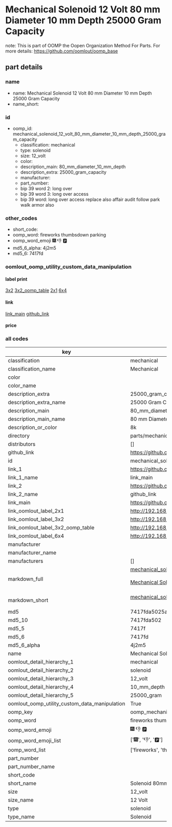 # Mechanical Solenoid 12 Volt 80 mm Diameter 10 mm Depth 25000 Gram Capacity  

note: This is part of OOMP the Oopen Organization Method For Parts. For more details: https://github.com/oomlout/oomp_base

##  part details





### name
* name: Mechanical Solenoid 12 Volt 80 mm Diameter 10 mm Depth 25000 Gram Capacity
* name_short: 
### id
* oomp_id: mechanical_solenoid_12_volt_80_mm_diameter_10_mm_depth_25000_gram_capacity
  * classification: mechanical
  * type: solenoid
  * size: 12_volt
  * color: 
  * description_main: 80_mm_diameter_10_mm_depth
  * description_extra: 25000_gram_capacity
  * manufacturer: 
  * part_number: 
  * bip 39 word 2: long over
  * bip 39 word 3: long over access
  * bip 39 word: long over access replace also affair audit follow park walk armor also

### other_codes
* short_code: 
* oomp_word: fireworks thumbsdown parking
* oomp_word_emoji :fireworks: :thumbsdown: :parking:
* md5_6_alpha: 4j2m5
* md5_6: 7417fd






### oomlout_oomp_utility_custom_data_manipulation
#### label print
[3x2](http://192.168.1.245:1112/?label=oomp%204j2m5)
[3x2_oomp_table](http://192.168.1.107:1112/?label=oomp%204j2m5)
[2x1](http://192.168.1.242:1112/?label=oomp%204j2m5)
[6x4](http://192.168.1.55:1112/?label=oomp%204j2m5)    

#### link

[link_main](https://github.com/oomlout/oomlout_oomp_current_version_messy/tree/main/parts/mechanical_solenoid_12_volt_80_mm_diameter_10_mm_depth_25000_gram_capacity) [github_link](https://github.com/oomlout/oomlout_oomp_part_src/tree/main/parts/mechanical_solenoid_12_volt_80_mm_diameter_10_mm_depth_25000_gram_capacity)                             

#### price







### all codes 
| key | value |  
| --- | --- |  
| classification | mechanical |  
| classification_name | Mechanical |  
| color |  |  
| color_name |  |  
| description_extra | 25000_gram_capacity |  
| description_extra_name | 25000 Gram Capacity |  
| description_main | 80_mm_diameter_10_mm_depth |  
| description_main_name | 80 mm Diameter 10 mm Depth |  
| description_or_color | 8k |  
| directory | parts/mechanical_solenoid_12_volt_80_mm_diameter_10_mm_depth_25000_gram_capacity |  
| distributors | [] |  
| github_link | https://github.com/oomlout/oomlout_oomp_part_src/tree/main/parts/mechanical_solenoid_12_volt_80_mm_diameter_10_mm_depth_25000_gram_capacity |  
| id | mechanical_solenoid_12_volt_80_mm_diameter_10_mm_depth_25000_gram_capacity |  
| link_1 | https://github.com/oomlout/oomlout_oomp_current_version_messy/tree/main/parts/mechanical_solenoid_12_volt_80_mm_diameter_10_mm_depth_25000_gram_capacity |  
| link_1_name | link_main |  
| link_2 | https://github.com/oomlout/oomlout_oomp_part_src/tree/main/parts/mechanical_solenoid_12_volt_80_mm_diameter_10_mm_depth_25000_gram_capacity |  
| link_2_name | github_link |  
| link_main | https://github.com/oomlout/oomlout_oomp_current_version_messy/tree/main/parts/mechanical_solenoid_12_volt_80_mm_diameter_10_mm_depth_25000_gram_capacity |  
| link_oomlout_label_2x1 | http://192.168.1.242:1112/?label=oomp%204j2m5 |  
| link_oomlout_label_3x2 | http://192.168.1.245:1112/?label=oomp%204j2m5 |  
| link_oomlout_label_3x2_oomp_table | http://192.168.1.107:1112/?label=oomp%204j2m5 |  
| link_oomlout_label_6x4 | http://192.168.1.55:1112/?label=oomp%204j2m5 |  
| manufacturer |  |  
| manufacturer_name |  |  
| manufacturers | [] |  
| markdown_full | [mechanical_solenoid_12_volt_80_mm_diameter_10_mm_depth_25000_gram_capacity](https://github.com/oomlout/oomlout_oomp_current_version_messy/tree/main/parts/mechanical_solenoid_12_volt_80_mm_diameter_10_mm_depth_25000_gram_capacity)<br>[](https://github.com/oomlout/oomlout_oomp_current_version_messy/tree/main/parts/mechanical_solenoid_12_volt_80_mm_diameter_10_mm_depth_25000_gram_capacity)<br>[Mechanical Solenoid 12 Volt 80 Mm Diameter 10 Mm Depth 25000 Gram Capacity](https://github.com/oomlout/oomlout_oomp_current_version_messy/tree/main/parts/mechanical_solenoid_12_volt_80_mm_diameter_10_mm_depth_25000_gram_capacity)<br><br> |  
| markdown_short | [mechanical_solenoid_12_volt_80_mm_diameter_10_mm_depth_25000_gram_capacity](https://github.com/oomlout/oomlout_oomp_current_version_messy/tree/main/parts/mechanical_solenoid_12_volt_80_mm_diameter_10_mm_depth_25000_gram_capacity)<br><br> |  
| md5 | 7417fda5025aa1e01103ab6c02a77c1e |  
| md5_10 | 7417fda502 |  
| md5_5 | 7417f |  
| md5_6 | 7417fd |  
| md5_6_alpha | 4j2m5 |  
| name | Mechanical Solenoid 12 Volt 80 mm Diameter 10 mm Depth 25000 Gram Capacity |  
| oomlout_detail_hierarchy_1 | mechanical |  
| oomlout_detail_hierarchy_2 | solenoid |  
| oomlout_detail_hierarchy_3 | 12_volt |  
| oomlout_detail_hierarchy_4 | 10_mm_depth |  
| oomlout_detail_hierarchy_5 | 25000_gram |  
| oomlout_oomp_utility_custom_data_manipulation | True |  
| oomp_key | oomp_mechanical_solenoid_12_volt_80_mm_diameter_10_mm_depth_25000_gram_capacity |  
| oomp_word | fireworks thumbsdown parking |  
| oomp_word_emoji | :fireworks: :thumbsdown: :parking: |  
| oomp_word_emoji_list | [':fireworks:', ':thumbsdown:', ':parking:'] |  
| oomp_word_list | ['fireworks', 'thumbsdown', 'parking'] |  
| part_number |  |  
| part_number_name |  |  
| short_code |  |  
| short_name | Solenoid 80mm x 10mm 25.0kg 12_volt |  
| size | 12_volt |  
| size_name | 12 Volt |  
| type | solenoid |  
| type_name | Solenoid |  
